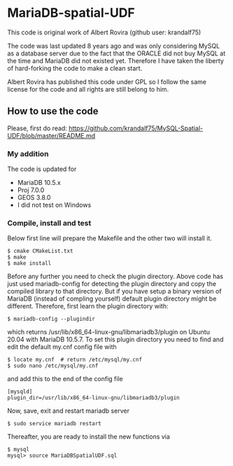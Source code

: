 # MariaDB-spatial-UDF

This code is original work of Albert Rovira (github user: krandalf75) 


The code was last updated 8 years ago and was only considering MySQL as a database server due to the fact that the ORACLE did not buy MySQL at the time and MariaDB did not existed yet. Therefore I have taken the liberty of hard-forking the code to make a clean start. 

Albert Rovira has published this code under GPL so I follow the same license for the code and all rights are still belong to him. 

## How to use the code

Please, first do read: https://github.com/krandalf75/MySQL-Spatial-UDF/blob/master/README.md

### My addition
The code is updated for
- MariaDB 10.5.x
- Proj 7.0.0
- GEOS 3.8.0
- I did not test on Windows

### Compile, install and test
Below first line will prepare the Makefile and the other two will install it.  
```
$ cmake CMakeList.txt
$ make
$ make install
```

Before any further you need to check the plugin directory. Above code has just used mariadb-config for detecting the plugin directory and copy the compiled library to that directory. But if you have setup a binary version of MariaDB (instead of compling yourself) default plugin directory might be different. Therefore, first learn the plugin directory with:

```
$ mariadb-config --plugindir
```
which returns /usr/lib/x86_64-linux-gnu/libmariadb3/plugin on Ubuntu 20.04 with MariaDB 10.5.7. To set this plugin directory you need to find and edit the default my.cnf config file with

```
$ locate my.cnf  # return /etc/mysql/my.cnf
$ sudo nano /etc/mysql/my.cnf
```

and add this to the end of the config file

```
[mysqld]
plugin_dir=/usr/lib/x86_64-linux-gnu/libmariadb3/plugin
```

Now, save, exit and restart mariadb server

```
$ sudo service mariadb restart
```

Thereafter, you are ready to install the new functions via
```
$ mysql
mysql> source MariaDBSpatialUDF.sql
```


